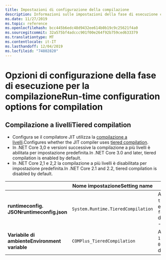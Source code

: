 ```yaml
---
title: Impostazioni di configurazione della compilazione
description: Informazioni sulle impostazioni della fase di esecuzione che configurano il funzionamento del compilatore JIT per le app .NET Core.
ms.date: 11/27/2019
ms.topic: reference
ms.openlocfilehash: bcc445b6edc48d9432ee614b0b19c9c25621f4a0
ms.sourcegitcommit: 32a575bf4adccc901f00e264f92b759ced633379
ms.translationtype: MT
ms.contentlocale: it-IT
ms.lasthandoff: 12/04/2019
ms.locfileid: "74802820"
---
```

# <a name="run-time-configuration-options-for-compilation"></a><span data-ttu-id="5b585-103">Opzioni di configurazione della fase di esecuzione per la compilazione</span><span class="sxs-lookup"><span data-stu-id="5b585-103">Run-time configuration options for compilation</span></span>

## <a name="tiered-compilation"></a><span data-ttu-id="5b585-104">Compilazione a livelli</span><span class="sxs-lookup"><span data-stu-id="5b585-104">Tiered compilation</span></span>

- <span data-ttu-id="5b585-105">Configura se il compilatore JIT utilizza la [compilazione a livelli](../whats-new/dotnet-core-3-0.md#tiered-compilation).</span><span class="sxs-lookup"><span data-stu-id="5b585-105">Configures whether the JIT compiler uses [tiered compilation](../whats-new/dotnet-core-3-0.md#tiered-compilation).</span></span>
- <span data-ttu-id="5b585-106">In .NET Core 3,0 e versioni successive la compilazione a più livelli è abilitata per impostazione predefinita.</span><span class="sxs-lookup"><span data-stu-id="5b585-106">In .NET Core 3.0 and later, tiered compilation is enabled by default.</span></span>
- <span data-ttu-id="5b585-107">In .NET Core 2,1 e 2,2 la compilazione a più livelli è disabilitata per impostazione predefinita.</span><span class="sxs-lookup"><span data-stu-id="5b585-107">In .NET Core 2.1 and 2.2, tiered compilation is disabled by default.</span></span>

| | <span data-ttu-id="5b585-108">Nome impostazione</span><span class="sxs-lookup"><span data-stu-id="5b585-108">Setting name</span></span> | <span data-ttu-id="5b585-109">Valori</span><span class="sxs-lookup"><span data-stu-id="5b585-109">Values</span></span> |
| - | - | - |
| <span data-ttu-id="5b585-110">**runtimeconfig. JSON**</span><span class="sxs-lookup"><span data-stu-id="5b585-110">**runtimeconfig.json**</span></span> | `System.Runtime.TieredCompilation` | <span data-ttu-id="5b585-111">Abilitazione di `true`</span><span class="sxs-lookup"><span data-stu-id="5b585-111">`true` - enabled</span></span><br/><span data-ttu-id="5b585-112">`false` disabilitato</span><span class="sxs-lookup"><span data-stu-id="5b585-112">`false` - disabled</span></span> |
| <span data-ttu-id="5b585-113">**Variabile di ambiente**</span><span class="sxs-lookup"><span data-stu-id="5b585-113">**Environment variable**</span></span> | `COMPlus_TieredCompilation` | <span data-ttu-id="5b585-114">Abilitazione di `1`</span><span class="sxs-lookup"><span data-stu-id="5b585-114">`1` - enabled</span></span><br/><span data-ttu-id="5b585-115">`0` disabilitato</span><span class="sxs-lookup"><span data-stu-id="5b585-115">`0` - disabled</span></span> |
